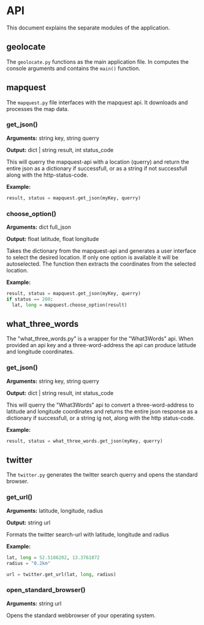 # API

This document explains the separate modules of the application.

## geolocate

The `geolocate.py` functions as the main application file. In computes the console arguments and contains the `main()` function.

## mapquest

The `mapquest.py` file interfaces with the mapquest api. It downloads and processes the map data.

### get_json()

**Arguments:** string key, string querry

**Output:** dict | string result, int status_code

This will querry the mapquest-api with a location (querry) and return the entire json as a dictionary if successfull, or as a string if not successfull along with the http-status-code.

**Example:**
```python
result, status = mapquest.get_json(myKey, querry)
```

### choose_option()

**Arguments:** dict full_json

**Output:** float latitude, float longitude

Takes the dictionary from the mapquest-api and generates a user interface to select the desired location. If only one option is available it will be autoselected.
The function then extracts the coordinates from the selected location.

**Example:**
```python
result, status = mapquest.get_json(myKey, querry)
if status == 200:
  lat, long = mapquest.choose_option(result)
```

## what_three_words

The "what_three_words.py" is a wrapper for the "What3Words" api. When provided an api key and a three-word-address the api can produce latitude and longitude coordinates.

### get_json()

**Arguments:** string key, string querry

**Output:** dict | string result, int status_code

This will querry the "What3Words" api to convert a three-word-address to latitude and longitude coordinates and returns the entire json response as a dictionary if successfull, or a string ig not, along with the http status-code.

**Example:**
```python
result, status = what_three_words.get_json(myKey, querry)
```

## twitter

The `twitter.py` generates the twitter search querry and opens the standard browser.

### get_url()

**Arguments:** latitude, longitude, radius

**Output:** string url

Formats the twitter search-url with latitude, longitude and radius

**Example:**
```python
lat, long = 52.5186202, 13.3761872
radius = "0.2km"

url = twitter.get_url(lat, long, radius)
```

### open_standard_browser()

**Arguments:** string url

Opens the standard webbrowser of your operating system.
